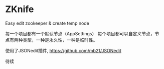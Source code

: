 # ZKnife
Easy edit zookeeper &amp; create temp node

每一个项目都有一个默认节点（AppSettings）
每个项目都可以自定义节点，节点有两种类型，一种是永久性，一种是临时性。



使用了JSONedit插件, https://github.com/mb21/JSONedit


待续
